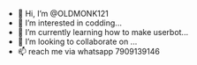 - 👋 Hi, I’m @OLDMONK121
- 👀 I’m interested in codding... 
- 🌱 I’m currently learning how to make userbot... 
- 💞️ I’m looking to collaborate on ...
- 📫  reach me via whatsapp 7909139146

<!---
OLDMONK121/OLDMONK121 is a ✨ special ✨ repository because its `README.md` (this file) appears on your GitHub profile.
You can click the Preview link to take a look at your changes.
--->
